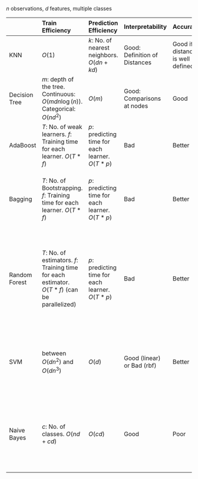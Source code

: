 
$n$ observations, $d$ features, multiple classes

||Train Efficiency|Prediction Efficiency|Interpretability|Accuracy|No. of Features|Data Preprocessing|Method|
|:------|:--------|:---------|:---------|:------------|:-----------|:------------|:-----------|
|KNN|$O(1)$|$k$: No. of nearest neighbors. $O(dn+kd)$|Good: Definition of Distances|Good if distance is well defined|small (curse of dimension)|balanced scaling|Measure distance|
|Decision Tree|$m$: depth of the tree. Continuous: $O(mdn\log(n))$. Categorical: $O(nd^2)$|$O(m)$|Good: Comparisons at nodes|Good|Can be large|litte if the data is clean|Divide according to features|
|AdaBoost|$T$: No. of weak learners. $f$: Training time for each learner. $O(T*f)$|$p$: predicting time for each learner. $O(T*p)$|Bad|Better|Can be large|little if use Decision tree as base learner|Learn from errors and average|
|Bagging|$T$: No. of Bootstrapping. $f$: Training time for each learner. $O(T*f)$|$p$: predicting time for each learner. $O(T*p)$|Bad|Better|Can be large|little if use decision tree as base learner|Average over Bootstrapping learners that use randomly select observations with replacement|
|Random Forest|$T$: No. of estimators. $f$: Training time for each estimator. $O(T*f)$ (can be parallelized)|$p$: predicting time for each learner. $O(T*p)$|Bad|Better|Can be large|little since decision tree is the base estimator|Average over different decision trees that 1. use randomly selected observations with replacement. 2. use randomly selected features|
|SVM|between $O(dn^2)$ and $O(dn^3)$|$O(d)$|Good (linear) or Bad (rbf)|Better|Can be large (even for $d > n$)|Need to convert to numeric, maybe balanced scaling too? |Construct a maximum margin between classes (with kernel trick in higher dimensional space)|
|Naive Bayes|$c$: No. of classes. $O(nd + cd)$|$O(cd)$|Good|Poor|Can be large (even for $d > n$)|Categorical data (text)|Construct "probability" of a class happening based on Bayes rule, but assume features are conditionally independent.|

